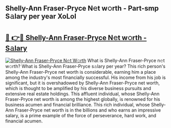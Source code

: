 ## Shelly-Ann Fraser-Pryce N𝚎t w𝚘rth - Part-smp S𝚊lary per year XoLoI

# <h2><a href="http://gc054wh.nevu.top/?p=Shelly-Ann+Fraser-Pryce">🔗 👉🔴 Shelly-Ann Fraser-Pryce N𝚎t w𝚘rth - S𝚊lary</a></h2>

[![Shelly-Ann Fraser-Pryce N𝚎t W𝚘rth](https://i.imgur.com/Oavwk0R.jpeg)](http://gc054wh.nevu.top/?p=Shelly-Ann+Fraser-Pryce)
What is Shelly-Ann Fraser-Pryce n𝚎t w𝚘rth? What is Shelly-Ann Fraser-Pryce s𝚊lary per year?
This rich person's Shelly-Ann Fraser-Pryce net worth is considerable, earning him a place among the industry's most financially successful. His income from his job is significant, but it is overshadowed by Shelly-Ann Fraser-Pryce net worth, which is thought to be amplified by his diverse business pursuits and extensive real estate holdings. This affluent individual, whose Shelly-Ann Fraser-Pryce net worth is among the highest globally, is renowned for his business acumen and financial brilliance. This rich individual, whose Shelly-Ann Fraser-Pryce net worth is in the billions and who earns an impressive salary, is a prime example of the force of perseverance, hard work, and financial acumen.
